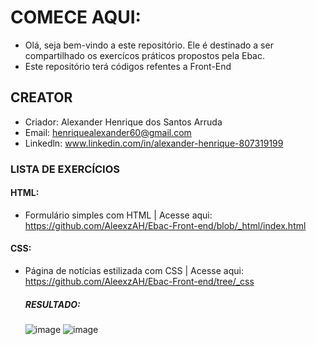 # COMECE AQUI:
- Olá, seja bem-vindo a este repositório. Ele é destinado a ser compartilhado os exercícos práticos propostos pela Ebac.
- Este repositório terá códigos refentes a Front-End

## CREATOR
- Criador: Alexander Henrique dos Santos Arruda
- Email: henriquealexander60@gmail.com
- Linkedln: www.linkedin.com/in/alexander-henrique-807319199

### LISTA DE EXERCÍCIOS
#### HTML:
- Formulário simples com HTML | Acesse aqui: https://github.com/AleexzAH/Ebac-Front-end/blob/_html/index.html

#### CSS:
- Página de notícias estilizada com CSS | Acesse aqui: https://github.com/AleexzAH/Ebac-Front-end/tree/_css
  ##### RESULTADO:
  ![image](https://github.com/user-attachments/assets/eee19d38-4a39-48e5-8209-278d094a9067)
  ![image](https://github.com/user-attachments/assets/abdc4e29-1f31-4f98-8525-47e65bccaf68)


